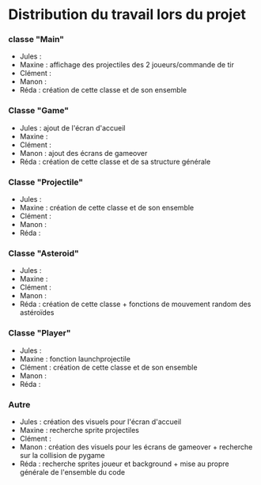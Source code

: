 # Distribution du travail lors du projet

### classe "Main"

- Jules : 
- Maxine : affichage des projectiles des 2 joueurs/commande de tir
- Clément : 
- Manon : 
- Réda : création de cette classe et de son ensemble

### Classe "Game"

- Jules : ajout de l'écran d'accueil
- Maxine : 
- Clément :
- Manon : ajout des écrans de gameover
- Réda : création de cette classe et de sa structure générale

### Classe "Projectile"

- Jules :
- Maxine : création de cette classe et de son ensemble
- Clément :
- Manon :
- Réda :

### Classe "Asteroid"

- Jules :
- Maxine : 
- Clément :
- Manon :
- Réda : création de cette classe + fonctions de mouvement random des astéroïdes 

### Classe "Player"

- Jules :
- Maxine : fonction launchprojectile
- Clément : création de cette classe et de son ensemble
- Manon :
- Réda : 

### Autre

- Jules : création des visuels pour l'écran d'accueil
- Maxine : recherche sprite projectiles
- Clément :
- Manon : création des visuels pour les écrans de gameover + recherche sur la collision de pygame
- Réda : recherche sprites joueur et background + mise au propre générale de l'ensemble du code
